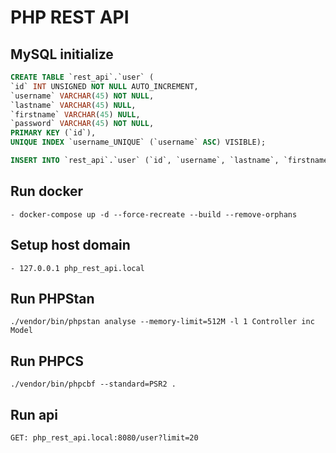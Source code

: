 # PHP REST API

## MySQL initialize
``` sql
CREATE TABLE `rest_api`.`user` (
`id` INT UNSIGNED NOT NULL AUTO_INCREMENT,
`username` VARCHAR(45) NOT NULL,
`lastname` VARCHAR(45) NULL,
`firstname` VARCHAR(45) NULL,
`password` VARCHAR(45) NOT NULL,
PRIMARY KEY (`id`),
UNIQUE INDEX `username_UNIQUE` (`username` ASC) VISIBLE);

INSERT INTO `rest_api`.`user` (`id`, `username`, `lastname`, `firstname`, `password`) VALUES ('1', 'username', 'Foo', 'Bar', 'LGvPM6pYdV54CC2');
```

## Run docker
```
- docker-compose up -d --force-recreate --build --remove-orphans
```

## Setup host domain
```
- 127.0.0.1 php_rest_api.local
```

## Run PHPStan
```
./vendor/bin/phpstan analyse --memory-limit=512M -l 1 Controller inc Model
```

## Run PHPCS
```
./vendor/bin/phpcbf --standard=PSR2 . 
```

## Run api
```
GET: php_rest_api.local:8080/user?limit=20
```

